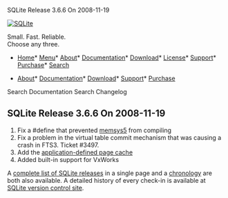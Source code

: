 




SQLite Release 3\.6\.6 On 2008\-11\-19




[![SQLite](../images/sqlite370_banner.gif)](../index.html)


Small. Fast. Reliable.  
Choose any three.


* [Home](../index.html)* [Menu](javascript:void(0))* [About](../about.html)* [Documentation](../docs.html)* [Download](../download.html)* [License](../copyright.html)* [Support](../support.html)* [Purchase](../prosupport.html)* [Search](javascript:void(0))




* [About](../about.html)* [Documentation](../docs.html)* [Download](../download.html)* [Support](../support.html)* [Purchase](../prosupport.html)






Search Documentation
Search Changelog







## SQLite Release 3\.6\.6 On 2008\-11\-19

1. Fix a \#define that prevented [memsys5](../malloc.html#memsys5) from compiling
2. Fix a problem in the virtual table commit mechanism that was causing
 a crash in FTS3\. Ticket \#3497\.
3. Add the [application\-defined page cache](../c3ref/pcache_methods2.html)
4. Added built\-in support for VxWorks



A [complete list of SQLite releases](../changes.html)
 in a single page and a [chronology](../chronology.html) are both also available.
 A detailed history of every
 check\-in is available at
 [SQLite version control site](https://www.sqlite.org/src/timeline).


